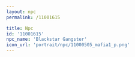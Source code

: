 ```yaml
---
layout: npc
permalink: /11001615

title: Npc
id: '11001615'
npc_name: 'Blackstar Gangster'
icon_url: 'portrait/npc/11000505_mafia1_p.png'
---
```

